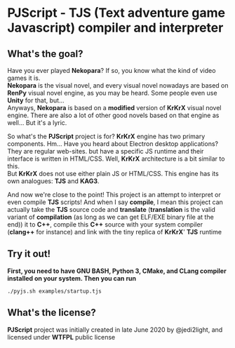 # PJScript - TJS (Text adventure game Javascript) compiler and interpreter

## What's the goal?

Have you ever played **Nekopara**? If so, you know what the kind of video games it is.  
**Nekopara** is the visual novel, and every visual novel nowadays are based on **RenPy**
visual novel engine, as you may be heard. Some people even use **Unity** for that, but...  
Anyways, **Nekopara** is based on a **modified** version of **KrKrX** visual novel engine.
There are also a lot of other good novels based on that engine as well... But it's a lyric.  

So what's the **PJScript** project is for? **KrKrX** engine has two primary components. Hm...
Have you heard about Electron desktop applications? They are regular web-sites. but have a specific
JS runtime and their interface is written in HTML/CSS. Well, **KrKrX** architecture is a bit similar to this.  
But **KrKrX** does not use either plain JS or HTML/CSS. This engine has its own analogues: **TJS** and **KAG3**.

And now we're close to the point! This project is an attempt to interpret or even compile **TJS** scripts! And when
I say **compile**, I mean this project can actually take the **TJS** source code and **translate**
(**translation** is the valid variant of **compilation** (as long as we can get ELF/EXE binary file at the end)) it
to **C++**, compile this **C++** source with your system compiler (**clang++** for instance) and link with the tiny
replica of **KrKrX**' **TJS** runtime

## Try it out!

**First, you need to have GNU BASH, Python 3, CMake, and CLang compiler installed on your system. Then you can run**  
```shell
./pyjs.sh examples/startup.tjs
```

## What's the license?

**PJScript** project was initially created in late June 2020 by @jedi2light, and licensed under **WTFPL** public license